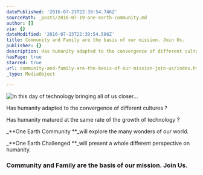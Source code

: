 ```yaml
---
datePublished: '2016-07-23T22:39:54.746Z'
sourcePath: _posts/2016-07-19-one-earth-community.md
author: []
via: {}
dateModified: '2016-07-23T22:39:54.586Z'
title: Community and Family are the basis of our mission. Join Us.
publisher: {}
description: Has humanity adapted to the convergence of different cultures ?
hasPage: true
starred: true
url: community-and-family-are-the-basis-of-our-mission-join-us/index.html
_type: MediaObject

---
```

![In this day of technology bringing all of us closer...](https://the-grid-user-content.s3-us-west-2.amazonaws.com/276536a9-218b-4492-a08e-aeb685e723ef.jpg)

Has humanity adapted to the convergence of different cultures ?

Has humanity matured at the same rate of the growth of technology ?

_**One Earth Community **_will explore the many wonders of our world.

_**One Earth Challenged **_will present a whole different perspective on humanity.

### Community and Family are the basis of our mission. Join Us.